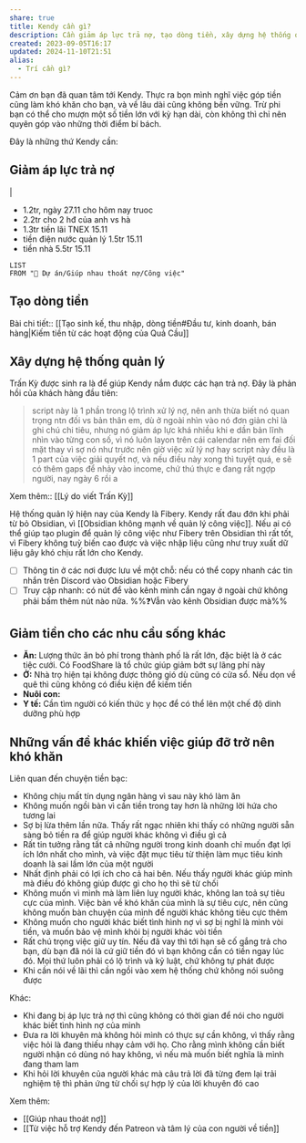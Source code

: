```yaml
---
share: true
title: Kendy cần gì?
description: Cần giảm áp lực trả nợ, tạo dòng tiền, xây dựng hệ thống quản lý, giảm tiền cho các nhu cầu
created: 2023-09-05T16:17
updated: 2024-11-10T21:51
alias:
  - Trí cần gì?
---
```

Cảm ơn bạn đã quan tâm tới Kendy. Thực ra bọn mình nghĩ việc góp tiền cũng làm khó khăn cho bạn, và về lâu dài cũng không bền vững. Trừ phi bạn có thể cho mượn một số tiền lớn với kỳ hạn dài, còn không thì chỉ nên quyên góp vào những thời điểm bí bách.

Đây là những thứ Kendy cần:
## Giảm áp lực trả nợ
|
- 1.2tr, ngày 27.11 cho hôm nay truoc
- 2.2tr cho 2 hđ của anh vs hà
- 1.3tr tiền lãi TNEX 15.11
- tiền điện nước quản lý 1.5tr 15.11
- tiền nhà  5.5tr 15.11
```dataview
LIST
FROM "📐 Dự án/Giúp nhau thoát nợ/Công việc" 
```
## Tạo dòng tiền
Bài chi tiết:: [[Tạo sinh kế, thu nhập, dòng tiền#Đầu tư, kinh doanh, bán hàng|Kiếm tiền từ các hoạt động của Quả Cầu]]

## Xây dựng hệ thống quản lý
Trấn Kỳ được sinh ra là để giúp Kendy nắm được các hạn trả nợ. Đây là phản hồi của khách hàng đầu tiên:

> script này là 1 phần trong lộ trình xử lý nợ, nên anh thừa biết nó quan trọng ntn đối vs bản thân em, dù ở ngoài nhìn vào nó đơn giản chỉ là ghi chú chi tiêu, nhưng nó giảm áp lực khá nhiều khi e dần bản lĩnh nhìn vào từng con số, vì nó luôn layon trên cái calendar nên em fai đối mặt thay vì sợ nó như trước
> nên giờ việc xử lý nợ hay script này đều là 1 part của việc giải quyết nợ, và nếu điều này xong thì tuyệt quá, e sẽ có thêm gaps để nhảy vào income, chứ thú thực e đang rất ngợp người, nay ngày 6 rồi a

Xem thêm:: [[Lý do viết Trấn Kỳ]]

Hệ thống quản lý hiện nay của Kendy là Fibery. Kendy rất đau đớn khi phải từ bỏ Obsidian, vì [[Obsidian không mạnh về quản lý công việc]]. Nếu ai có thể giúp tạo plugin để quản lý công việc như Fibery trên Obsidian thì rất tốt, vì Fibery không tuỳ biến cao được và việc nhập liệu cũng như truy xuất dữ liệu gây khó chịu rất lớn cho Kendy. 
- [ ] Thông tin ở các nơi được lưu về một chỗ: nếu có thể copy nhanh các tin nhắn trên Discord vào Obsidian hoặc Fibery
- [ ] Truy cập nhanh: có nút để vào kênh mình cần ngay ở ngoài chứ không phải bấm thêm nút nào nữa.
%%❓Vẫn vào kênh Obsidian được mà%%

## Giảm tiền cho các nhu cầu sống khác
- **Ăn:** Lượng thức ăn bỏ phí trong thành phố là rất lớn, đặc biệt là ở các tiệc cưới. Có FoodShare là tổ chức giúp giảm bớt sự lãng phí này
- **Ở:** Nhà trọ hiện tại không được thông gió dù cũng có cửa sổ. Nếu dọn về quê thì cũng không có điều kiện để kiếm tiền
- **Nuôi con:** 
- **Y tế:** Cần tìm người có kiến thức y học để có thể lên một chế độ dinh dưỡng phù hợp

## Những vấn đề khác khiến việc giúp đỡ trở nên khó khăn
Liên quan đến chuyện tiền bạc:
- Không chịu mất tín dụng ngân hàng vì sau này khó làm ăn
- Không muốn ngồi bàn vì cần tiền trong tay hơn là những lời hứa cho tương lai
- Sợ bị lừa thêm lần nữa. Thấy rất ngạc nhiên khi thấy có những người sẵn sàng bỏ tiền ra để giúp người khác không vì điều gì cả
- Rất tin tưởng rằng tất cả những người trong kinh doanh chỉ muốn đạt lợi ích lớn nhất cho mình, và việc đặt mục tiêu từ thiện làm mục tiêu kinh doanh là sai lầm lớn của một người
- Nhất định phải có lợi ích cho cả hai bên. Nếu thấy người khác giúp mình mà điều đó không giúp được gì cho họ thì sẽ từ chối
- Không muốn vì mình mà làm liên luỵ người khác, không lan toả sự tiêu cực của mình. Việc bàn về khó khăn của mình là sự tiêu cực, nên cũng không muốn bàn chuyện của mình để người khác không tiêu cực thêm
- Không muốn cho người khác biết tình hình nợ vì sợ bị nghĩ là mình vòi tiền, và muốn bảo vệ mình khỏi bị người khác vòi tiền
- Rất chú trọng việc giữ uy tín. Nếu đã vay thì tới hạn sẽ cố gắng trả cho bạn, dù bạn đã nói là cứ giữ tiền đó vì bạn không cần có tiền ngay lúc đó. Mọi thứ luôn phải có lộ trình và kỷ luật, chứ không tự phát được
- Khi cần nói về lãi thì cần ngồi vào xem hệ thống chứ không nói suông được

Khác:
- Khi đang bị áp lực trả nợ thì cũng không có thời gian để nói cho người khác biết tình hình nợ của mình 
- Đưa ra lời khuyên mà không hỏi mình có thực sự cần không, vì thấy rằng việc hỏi là đang thiếu nhạy cảm với họ. Cho rằng mình không cần biết người nhận có dùng nó hay không, vì nếu mà muốn biết nghĩa là mình đang tham lam
- Khi hỏi lời khuyên của người khác mà câu trả lời đã từng đem lại trải nghiệm tệ thì phản ứng từ chối sự hợp lý của lời khuyên đó cao

Xem thêm:
- [[Giúp nhau thoát nợ]]
- [[Từ việc hỗ trợ Kendy đến Patreon và tâm lý của con người về tiền]]
